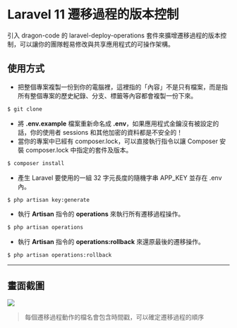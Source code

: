 # Laravel 11 遷移過程的版本控制

引入 dragon-code 的 laravel-deploy-operations 套件來擴增遷移過程的版本控制，可以讓你的團隊輕易修改與共享應用程式的可操作架構。

## 使用方式
- 把整個專案複製一份到你的電腦裡，這裡指的「內容」不是只有檔案，而是指所有整個專案的歷史紀錄、分支、標籤等內容都會複製一份下來。
```sh
$ git clone
```
- 將 __.env.example__ 檔案重新命名成 __.env__，如果應用程式金鑰沒有被設定的話，你的使用者 sessions 和其他加密的資料都是不安全的！
- 當你的專案中已經有 composer.lock，可以直接執行指令以讓 Composer 安裝 composer.lock 中指定的套件及版本。
```sh
$ composer install
```
- 產生 Laravel 要使用的一組 32 字元長度的隨機字串 APP_KEY 並存在 .env 內。
```sh
$ php artisan key:generate
```
- 執行 __Artisan__ 指令的 __operations__ 來執行所有遷移過程操作。
```sh
$ php artisan operations
```
- 執行 __Artisan__ 指令的 __operations:rollback__ 來還原最後的遷移操作。
```sh
$ php artisan operations:rollback
```

----

## 畫面截圖
![](https://i.imgur.com/w129Ukg.png)
> 每個遷移過程動作的檔名會包含時間戳，可以確定遷移過程的順序
